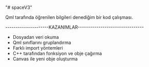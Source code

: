 "# spaceV3" 

Qml tarafında öğrenilen bilgileri denediğim bir kod çalışması.


---------------------KAZANIMLAR--------------------------------
- Dosyadan veri okuma
- Qml sınıflarını gruplandırma
- Farklı import yöntemleri
- C++ tarafından fonksiyon ve obje çağırma
- Canvas ile yeni obje oluşturma
